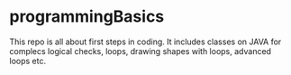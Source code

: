 # programmingBasics
This repo is all about first steps in coding. It includes classes on JAVA for complecs logical checks, loops, drawing shapes with loops, advanced loops etc.
